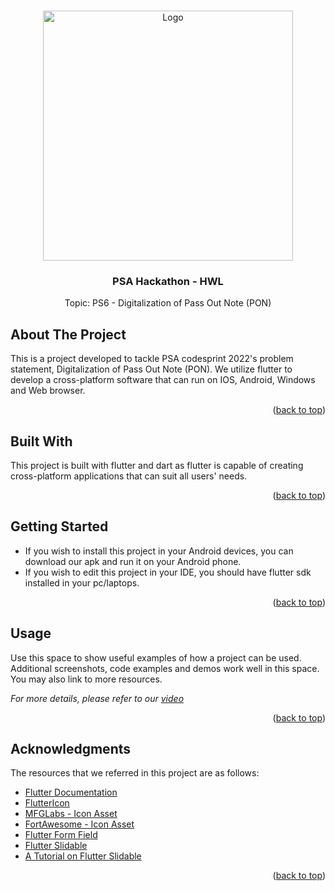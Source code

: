 <!-- Improved compatibility of back to top link: See: https://github.com/othneildrew/Best-README-Template/pull/73 -->
<a name="readme-top"></a>
<!--
*** Thanks for checking out the Best-README-Template. If you have a suggestion
*** that would make this better, please fork the repo and create a pull request
*** or simply open an issue with the tag "enhancement".
*** Don't forget to give the project a star!
*** Thanks again! Now go create something AMAZING! :D
-->


<!-- PROJECT LOGO -->
<br />
<div align="center">
  <img src="https://static.wixstatic.com/media/79cb92_8b1815b9318447f39fb19870b393b65c~mv2.png/v1/fill/w_835,h_764,al_c,q_90,enc_auto/79cb92_8b1815b9318447f39fb19870b393b65c~mv2.png" alt="Logo" width="400" height="400">
 

  <h3 align="center">PSA Hackathon - HWL</h3>

  <p align="center">
    Topic: PS6 - Digitalization of Pass Out Note (PON)
  </p>
</div>





<!-- ABOUT THE PROJECT -->
## About The Project


This is a project developed to tackle PSA codesprint 2022's problem statement, Digitalization of Pass Out Note (PON). We utilize flutter to develop a cross-platform software
that can run on IOS, Android, Windows and Web browser. 

<p align="right">(<a href="#readme-top">back to top</a>)</p>



## Built With

This project is built with flutter and dart as flutter is capable of creating cross-platform applications that can suit all users' needs.

<p align="right">(<a href="#readme-top">back to top</a>)</p>



<!-- GETTING STARTED -->
## Getting Started

- If you wish to install this project in your Android devices, you can download our apk and run it on your Android phone.
- If you wish to edit this project in your IDE, you should have flutter sdk installed in your pc/laptops.
<p align="right">(<a href="#readme-top">back to top</a>)</p>
<p></p>

<!-- USAGE EXAMPLES -->
## Usage

Use this space to show useful examples of how a project can be used. Additional screenshots, code examples and demos work well in this space. You may also link to more resources.

_For more details, please refer to our [video](https://example.com)_

<p align="right">(<a href="#readme-top">back to top</a>)</p>



<!-- ACKNOWLEDGMENTS -->
## Acknowledgments

The resources that we referred in this project are as follows:

* [Flutter Documentation](https://docs.flutter.dev/)
* [FlutterIcon](https://www.fluttericon.com/)
* [MFGLabs - Icon Asset](https://github.com/MfgLabs/mfglabs-iconset)
* [FortAwesome - Icon Asset](https://github.com/FortAwesome/Font-Awesome)
* [Flutter Form Field](https://github.com/AryanSethi/form-field-package)
* [Flutter Slidable](https://github.com/letsar/flutter_slidable)
* [A Tutorial on Flutter Slidable](https://medium.flutterdevs.com/slidable-in-flutter-33193e2f1108)



<p align="right">(<a href="#readme-top">back to top</a>)</p>



<!-- MARKDOWN LINKS & IMAGES -->
<!-- https://www.markdownguide.org/basic-syntax/#reference-style-links -->
[contributors-shield]: https://img.shields.io/github/contributors/othneildrew/Best-README-Template.svg?style=for-the-badge
[contributors-url]: https://github.com/othneildrew/Best-README-Template/graphs/contributors
[forks-shield]: https://img.shields.io/github/forks/othneildrew/Best-README-Template.svg?style=for-the-badge
[forks-url]: https://github.com/othneildrew/Best-README-Template/network/members
[stars-shield]: https://img.shields.io/github/stars/othneildrew/Best-README-Template.svg?style=for-the-badge
[stars-url]: https://github.com/othneildrew/Best-README-Template/stargazers
[issues-shield]: https://img.shields.io/github/issues/othneildrew/Best-README-Template.svg?style=for-the-badge
[issues-url]: https://github.com/othneildrew/Best-README-Template/issues
[license-shield]: https://img.shields.io/github/license/othneildrew/Best-README-Template.svg?style=for-the-badge
[license-url]: https://github.com/othneildrew/Best-README-Template/blob/master/LICENSE.txt
[linkedin-shield]: https://img.shields.io/badge/-LinkedIn-black.svg?style=for-the-badge&logo=linkedin&colorB=555
[linkedin-url]: https://linkedin.com/in/othneildrew
[product-screenshot]: images/screenshot.png
[Next.js]: https://img.shields.io/badge/next.js-000000?style=for-the-badge&logo=nextdotjs&logoColor=white
[Next-url]: https://nextjs.org/
[React.js]: https://img.shields.io/badge/React-20232A?style=for-the-badge&logo=react&logoColor=61DAFB
[React-url]: https://reactjs.org/
[Vue.js]: https://img.shields.io/badge/Vue.js-35495E?style=for-the-badge&logo=vuedotjs&logoColor=4FC08D
[Vue-url]: https://vuejs.org/
[Angular.io]: https://img.shields.io/badge/Angular-DD0031?style=for-the-badge&logo=angular&logoColor=white
[Angular-url]: https://angular.io/
[Svelte.dev]: https://img.shields.io/badge/Svelte-4A4A55?style=for-the-badge&logo=svelte&logoColor=FF3E00
[Svelte-url]: https://svelte.dev/
[Laravel.com]: https://img.shields.io/badge/Laravel-FF2D20?style=for-the-badge&logo=laravel&logoColor=white
[Laravel-url]: https://laravel.com
[Bootstrap.com]: https://img.shields.io/badge/Bootstrap-563D7C?style=for-the-badge&logo=bootstrap&logoColor=white
[Bootstrap-url]: https://getbootstrap.com
[JQuery.com]: https://img.shields.io/badge/jQuery-0769AD?style=for-the-badge&logo=jquery&logoColor=white
[JQuery-url]: https://jquery.com 
[video]: https://youtube.com
